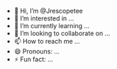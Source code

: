 - 👋 Hi, I’m @Jrescopetee
- 👀 I’m interested in ...
- 🌱 I’m currently learning ...
- 💞️ I’m looking to collaborate on ...
- 📫 How to reach me ...
- 😄 Pronouns: ...
- ⚡ Fun fact: ...

<!---
Jrescopetee/Jrescopetee is a ✨ special ✨ repository because its `README.md` (this file) appears on your GitHub profile.
You can click the Preview link to take a look at your changes.
--->
